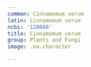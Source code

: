 ```yaml
---
common: Cinnamomum verum
latin: Cinnamomum verum
ncbi: '128608'
title: Cinnamomum verum
group: Plants and Fungi
image: .na.character

---
```

